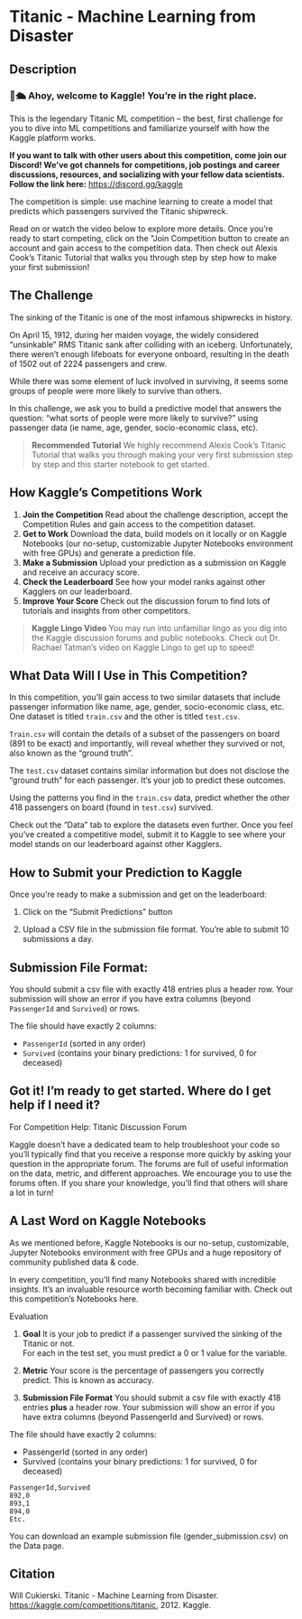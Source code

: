 # Titanic - Machine Learning from Disaster

## Description

### 👋🛳️ Ahoy, welcome to Kaggle! You’re in the right place.
This is the legendary Titanic ML competition – the best, first challenge for you to dive into ML competitions and familiarize yourself with how the Kaggle platform works.

**If you want to talk with other users about this competition, come join our Discord! We've got channels for competitions, job postings and career discussions, resources, and socializing with your fellow data scientists. Follow the link here:** https://discord.gg/kaggle

The competition is simple: use machine learning to create a model that predicts which passengers survived the Titanic shipwreck.

Read on or watch the video below to explore more details. Once you’re ready to start competing, click on the "Join Competition button to create an account and gain access to the competition data. Then check out Alexis Cook’s Titanic Tutorial that walks you through step by step how to make your first submission!


## The Challenge
The sinking of the Titanic is one of the most infamous shipwrecks in history.

On April 15, 1912, during her maiden voyage, the widely considered “unsinkable” RMS Titanic sank after colliding with an iceberg. Unfortunately, there weren’t enough lifeboats for everyone onboard, resulting in the death of 1502 out of 2224 passengers and crew.

While there was some element of luck involved in surviving, it seems some groups of people were more likely to survive than others.

In this challenge, we ask you to build a predictive model that answers the question: “what sorts of people were more likely to survive?” using passenger data (ie name, age, gender, socio-economic class, etc).

>**Recommended Tutorial**
> We highly recommend Alexis Cook’s Titanic Tutorial that walks you through making your very first submission step by step and this starter notebook to get started.

## How Kaggle’s Competitions Work
1. **Join the Competition**
Read about the challenge description, accept the Competition Rules and gain access to the competition dataset.
2. **Get to Work**
Download the data, build models on it locally or on Kaggle Notebooks (our no-setup, customizable Jupyter Notebooks environment with free GPUs) and generate a prediction file.
3. **Make a Submission**
Upload your prediction as a submission on Kaggle and receive an accuracy score.
4. **Check the Leaderboard**
See how your model ranks against other Kagglers on our leaderboard.
5. **Improve Your Score**
Check out the discussion forum to find lots of tutorials and insights from other competitors.

>**Kaggle Lingo Video**
>You may run into unfamiliar lingo as you dig into the Kaggle discussion forums and public notebooks. Check out Dr. Rachael Tatman’s video on Kaggle Lingo to get up to speed!

## What Data Will I Use in This Competition?
In this competition, you’ll gain access to two similar datasets that include passenger information like name, age, gender, socio-economic class, etc. One dataset is titled `train.csv` and the other is titled `test.csv`.

`Train.csv` will contain the details of a subset of the passengers on board (891 to be exact) and importantly, will reveal whether they survived or not, also known as the “ground truth”.

The `test.csv` dataset contains similar information but does not disclose the “ground truth” for each passenger. It’s your job to predict these outcomes.

Using the patterns you find in the `train.csv` data, predict whether the other 418 passengers on board (found in `test.csv`) survived.

Check out the “Data” tab to explore the datasets even further. Once you feel you’ve created a competitive model, submit it to Kaggle to see where your model stands on our leaderboard against other Kagglers.

## How to Submit your Prediction to Kaggle
Once you’re ready to make a submission and get on the leaderboard:

1. Click on the “Submit Predictions” button

2. Upload a CSV file in the submission file format. You’re able to submit 10 submissions a day.

## Submission File Format:
You should submit a csv file with exactly 418 entries plus a header row. Your submission will show an error if you have extra columns (beyond `PassengerId` and `Survived`) or rows.

The file should have exactly 2 columns:

- `PassengerId` (sorted in any order)
- `Survived` (contains your binary predictions: 1 for survived, 0 for deceased)

## Got it! I’m ready to get started. Where do I get help if I need it?
For Competition Help: Titanic Discussion Forum<br>

Kaggle doesn’t have a dedicated team to help troubleshoot your code so you’ll typically find that you receive a response more quickly by asking your question in the appropriate forum. The forums are full of useful information on the data, metric, and different approaches. We encourage you to use the forums often. If you share your knowledge, you'll find that others will share a lot in turn!

## A Last Word on Kaggle Notebooks
As we mentioned before, Kaggle Notebooks is our no-setup, customizable, Jupyter Notebooks environment with free GPUs and a huge repository of community published data & code.

In every competition, you’ll find many Notebooks shared with incredible insights. It’s an invaluable resource worth becoming familiar with. Check out this competition’s Notebooks here.

Evaluation
1. **Goal**
It is your job to predict if a passenger survived the sinking of the Titanic or not.<br>
For each in the test set, you must predict a 0 or 1 value for the variable.

2. **Metric**
Your score is the percentage of passengers you correctly predict. This is known as accuracy.

3. **Submission File Format**
You should submit a csv file with exactly 418 entries **plus** a header row. Your submission will show an error if you have extra columns (beyond PassengerId and Survived) or rows.

The file should have exactly 2 columns:

- PassengerId (sorted in any order)
- Survived (contains your binary predictions: 1 for survived, 0 for deceased)

```
PassengerId,Survived
892,0
893,1
894,0
Etc.
```


You can download an example submission file (gender_submission.csv) on the Data page.

## Citation
Will Cukierski. Titanic - Machine Learning from Disaster. https://kaggle.com/competitions/titanic, 2012. Kaggle.
